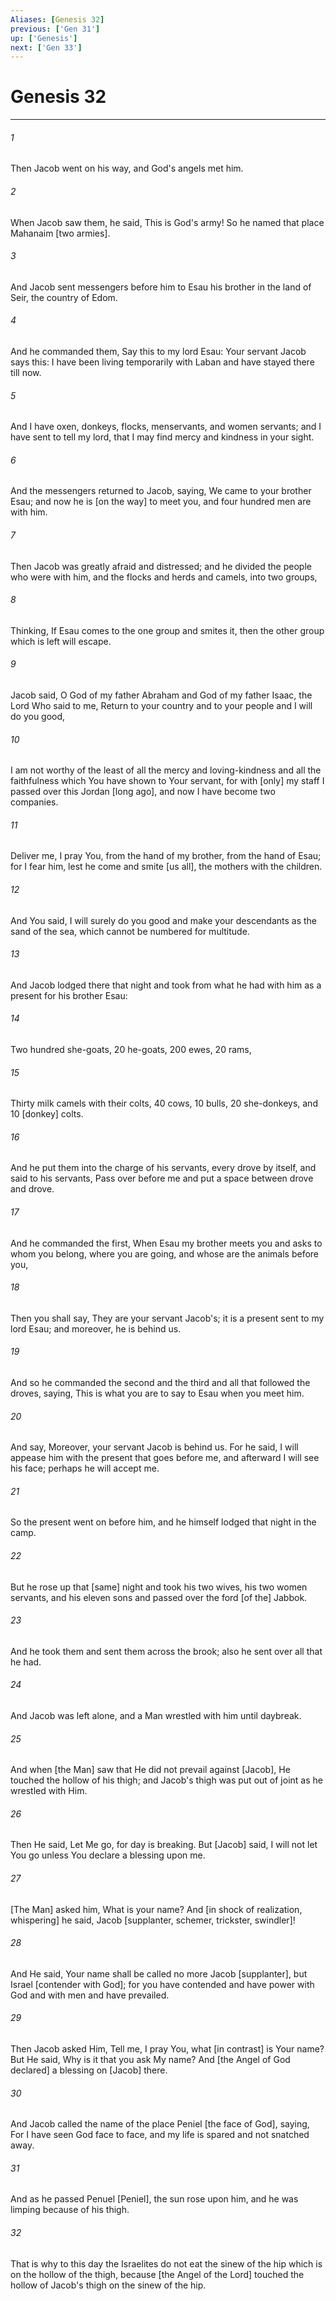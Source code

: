 ```yaml
---
Aliases: [Genesis 32]
previous: ['Gen 31']
up: ['Genesis']
next: ['Gen 33']
---
```

# Genesis 32

***














###### 1 






Then Jacob went on his way, and God's angels met him. 













###### 2 






When Jacob saw them, he said, This is God's army! So he named that place Mahanaim [two armies]. 













###### 3 






And Jacob sent messengers before him to Esau his brother in the land of Seir, the country of Edom. 













###### 4 






And he commanded them, Say this to my lord Esau: Your servant Jacob says this: I have been living temporarily with Laban and have stayed there till now. 













###### 5 






And I have oxen, donkeys, flocks, menservants, and women servants; and I have sent to tell my lord, that I may find mercy and kindness in your sight. 













###### 6 






And the messengers returned to Jacob, saying, We came to your brother Esau; and now he is [on the way] to meet you, and four hundred men are with him. 













###### 7 






Then Jacob was greatly afraid and distressed; and he divided the people who were with him, and the flocks and herds and camels, into two groups, 













###### 8 






Thinking, If Esau comes to the one group and smites it, then the other group which is left will escape. 













###### 9 






Jacob said, O God of my father Abraham and God of my father Isaac, the Lord Who said to me, Return to your country and to your people and I will do you good, 













###### 10 






I am not worthy of the least of all the mercy and loving-kindness and all the faithfulness which You have shown to Your servant, for with [only] my staff I passed over this Jordan [long ago], and now I have become two companies. 













###### 11 






Deliver me, I pray You, from the hand of my brother, from the hand of Esau; for I fear him, lest he come and smite [us all], the mothers with the children. 













###### 12 






And You said, I will surely do you good and make your descendants as the sand of the sea, which cannot be numbered for multitude. 













###### 13 






And Jacob lodged there that night and took from what he had with him as a present for his brother Esau: 













###### 14 






Two hundred she-goats, 20 he-goats, 200 ewes, 20 rams, 













###### 15 






Thirty milk camels with their colts, 40 cows, 10 bulls, 20 she-donkeys, and 10 [donkey] colts. 













###### 16 






And he put them into the charge of his servants, every drove by itself, and said to his servants, Pass over before me and put a space between drove and drove. 













###### 17 






And he commanded the first, When Esau my brother meets you and asks to whom you belong, where you are going, and whose are the animals before you, 













###### 18 






Then you shall say, They are your servant Jacob's; it is a present sent to my lord Esau; and moreover, he is behind us. 













###### 19 






And so he commanded the second and the third and all that followed the droves, saying, This is what you are to say to Esau when you meet him. 













###### 20 






And say, Moreover, your servant Jacob is behind us. For he said, I will appease him with the present that goes before me, and afterward I will see his face; perhaps he will accept me. 













###### 21 






So the present went on before him, and he himself lodged that night in the camp. 













###### 22 






But he rose up that [same] night and took his two wives, his two women servants, and his eleven sons and passed over the ford [of the] Jabbok. 













###### 23 






And he took them and sent them across the brook; also he sent over all that he had. 













###### 24 






And Jacob was left alone, and a Man wrestled with him until daybreak. 













###### 25 






And when [the Man] saw that He did not prevail against [Jacob], He touched the hollow of his thigh; and Jacob's thigh was put out of joint as he wrestled with Him. 













###### 26 






Then He said, Let Me go, for day is breaking. But [Jacob] said, I will not let You go unless You declare a blessing upon me. 













###### 27 






[The Man] asked him, What is your name? And [in shock of realization, whispering] he said, Jacob [supplanter, schemer, trickster, swindler]! 













###### 28 






And He said, Your name shall be called no more Jacob [supplanter], but Israel [contender with God]; for you have contended and have power with God and with men and have prevailed. 













###### 29 






Then Jacob asked Him, Tell me, I pray You, what [in contrast] is Your name? But He said, Why is it that you ask My name? And [the Angel of God declared] a blessing on [Jacob] there. 













###### 30 






And Jacob called the name of the place Peniel [the face of God], saying, For I have seen God face to face, and my life is spared and not snatched away. 













###### 31 






And as he passed Penuel [Peniel], the sun rose upon him, and he was limping because of his thigh. 













###### 32 






That is why to this day the Israelites do not eat the sinew of the hip which is on the hollow of the thigh, because [the Angel of the Lord] touched the hollow of Jacob's thigh on the sinew of the hip.
